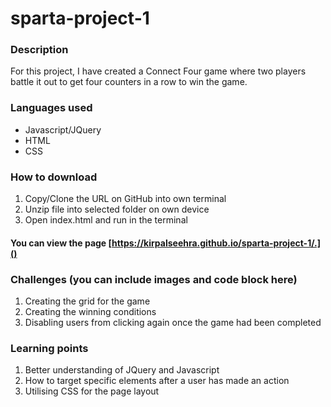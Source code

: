 # sparta-project-1
### Description
For this project, I have created a Connect Four game where two players battle it out to get four counters in a row to win the game. 

### Languages used
* Javascript/JQuery
* HTML
* CSS

### How to download
1. Copy/Clone the URL on GitHub into own terminal
2. Unzip file into selected folder on own device
3. Open index.html and run in the terminal

#### You can view the page [https://kirpalseehra.github.io/sparta-project-1/.]()

### Challenges (you can include images and code block here)
1. Creating the grid for the game
2. Creating the winning conditions
3. Disabling users from clicking again once the game had been completed

### Learning points
1. Better understanding of JQuery and Javascript
2. How to target specific elements after a user has made an action
3. Utilising CSS for the page layout 
